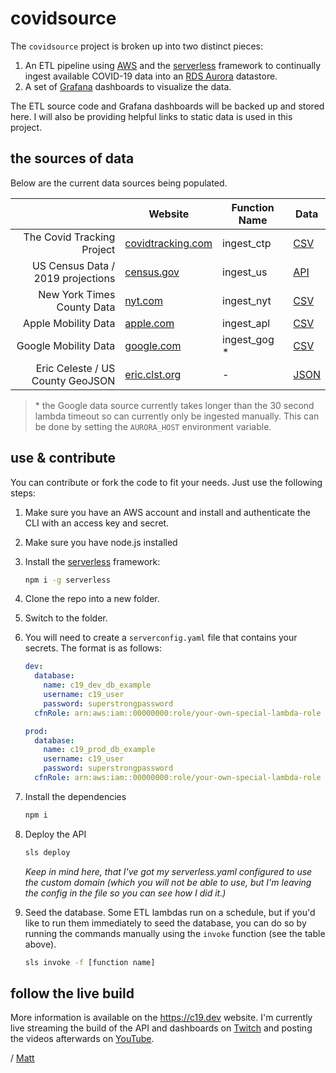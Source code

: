 # covidsource

The `covidsource` project is broken up into two distinct pieces:

1. An ETL pipeline using [AWS](https://aws.amazon.com/) and the [serverless](https://serverless.com/) framework to continually ingest available COVID-19 data into an [RDS Aurora](https://aws.amazon.com/rds/aurora/) datastore.
2. A set of [Grafana](https://grafana.com/) dashboards to visualize the data.

The ETL source code and Grafana dashboards will be backed up and stored here. I will also be providing helpful links to static data is used in this project.

## the sources of data

Below are the current data sources being populated.

|                    | Website          | Function Name | Data         |
| -----------------: | --------------------- | ------------------------- | ------------------ |
|        The Covid Tracking Project | [covidtracking.com](https://covidtracking.com/) | ingest_ctp | [CSV](https://covidtracking.com/api/v1/states/daily.csv) |
| US Census Data / 2019 projections | [census.gov](https://www.census.gov/) | ingest_us | [API](https://api.census.gov/data/2019/pep/population?get=NAME,COUNTY,STATE,DENSITY,POP&for=county:*) |
|        New York Times County Data | [nyt.com](https://www.nytimes.com/article/coronavirus-county-data-us.html) | ingest_nyt    | [CSV](https://raw.githubusercontent.com/nytimes/covid-19-data/master/us-counties.csv) |
|               Apple Mobility Data | [apple.com](https://www.apple.com/covid19/mobility)          | ingest_apl    | [CSV](https://www.apple.com/covid19/mobility)                |
|              Google Mobility Data | [google.com](https://www.google.com/covid19/mobility)        | ingest_gog *  | [CSV](https://www.gstatic.com/covid19/mobility/Global_Mobility_Report.csv) |
|  Eric Celeste / US County GeoJSON | [eric.clst.org](https://eric.clst.org/tech/usgeojson/)       | -             | [JSON](https://eric.clst.org/assets/wiki/uploads/Stuff/gz_2010_us_050_00_20m.json) |

> \* the Google data source currently takes longer than the 30 second lambda timeout so can currently only be ingested manually. This can be done by setting the `AURORA_HOST` environment variable.

## use & contribute

You can contribute or fork the code to fit your needs. Just use the following steps:

1. Make sure you have an AWS account and install and authenticate the CLI with an access key and secret.

2. Make sure you have node.js installed

3. Install the [serverless](https://serverless.com/) framework:

   ```bash
   npm i -g serverless
   ```

4. Clone the repo into a new folder.

5. Switch to the folder.

6. You will need to create a `serverconfig.yaml` file that contains your secrets. The format is as follows:

   ```yaml
   dev:
     database:
       name: c19_dev_db_example
       username: c19_user
       password: superstrongpassword
     cfnRole: arn:aws:iam::00000000:role/your-own-special-lambda-role
   
   prod:
     database:
       name: c19_prod_db_example
       username: c19_user
       password: superstrongpassword
     cfnRole: arn:aws:iam::00000000:role/your-own-special-lambda-role
   ```

   

7. Install the dependencies

   ```bash
   npm i
   ```

8. Deploy the API

   ```bash
   sls deploy
   ```

   *Keep in mind here, that I've got my serverless.yaml configured to use the custom domain (which you will not be able to use, but I'm leaving the config in the file so you can see how I did it.)*

9. Seed the database. Some ETL lambdas run on a schedule, but if you'd like to run them immediately to seed the database, you can do so by running the commands manually using the `invoke` function (see the table above).

   ```bash
   sls invoke -f [function name]
   ```

   

## follow the live build

More information is available on the https://c19.dev website. I'm currently live streaming the build of the API and dashboards on [Twitch](https://www.twitch.tv/hrudotsh) and posting the videos afterwards on [YouTube](https://www.youtube.com/channel/UC_D6qpdhkoJJZE_CGFyVhog).

/ [Matt](https://www.linkedin.com/in/hrushka/)

